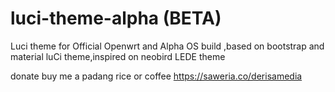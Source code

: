 # luci-theme-alpha (BETA)
Luci theme for Official Openwrt and Alpha OS build ,based on bootstrap and material luCi theme,inspired on neobird LEDE theme

donate
buy me a padang rice or coffee
https://saweria.co/derisamedia
